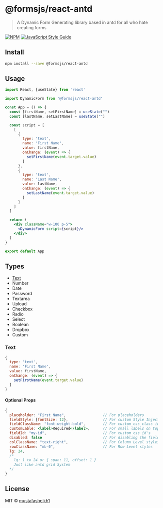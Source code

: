 # @formsjs/react-antd

> A Dynamic Form Generating library based in antd for all who hate creating forms

[![NPM](https://img.shields.io/npm/v/@formjs/react-antd.svg)](https://www.npmjs.com/package/@formsjs/react-antd) [![JavaScript Style Guide](https://img.shields.io/badge/code_style-standard-brightgreen.svg)](https://standardjs.com)

## Install

```bash
npm install --save @formsjs/react-antd
```

## Usage

```jsx
import React, {useState} from 'react'

import DynamicForm from '@formsjs/react-antd'

const App = () => {
  const [firstName, setFirstName] = useState("")
  const [lastName, setLastName] = useState("")

  const script = [
    [
      {
        type: 'text',
        name: 'First Name',
        value: firstName,
        onChange: (event) => {
          setFirstName(event.target.value)
        }
      },
      {
        type: 'text',
        name: 'Last Name',
        value: lastName,
        onChange: (event) => {
          setLastName(event.target.value)
        }
      }
    ]
  ]

  return (
    <div className="w-100 p-5">
      <DynamicForm script={script}/>
    </div>
  )
}

export default App
```

## Types

- [Text](#text)
- Number
- Date
- Password
- Textarea
- Upload
- Checkbox
- Radio
- Select
- Boolean
- Dropbox
- Custom

### Text

```jsx
{
  type: 'text',
  name: 'First Name',
  value: firstName,
  onChange: (event) => {
    setFirstName(event.target.value)
  }
}
```

#### Optional Props

```jsx
{
  placeholder: "First Name",                 // For placeholders
  fieldStyle: {fontSize: 12},                // For custom Style Injections
  fieldClassName: "font-weight-bold",        // For custom css class injection
  customLable: <label>Required</label>,      // For small labels on top
  fieldId: "my-id",                          // For custom css id's
  disabled: false                            // For disabling the field
  colClassName: "text-right",                // For Column Level styles
  rowClassName: "mb-0",                      // For Row Level styles
  lg: 24,
  /*
    lg: 1 to 24 or { span: 11, offset: 1 }
    Just like antd grid System
  */
}
```

## License

MIT © [mustafasheikh1](https://github.com/mustafasheikh1)
